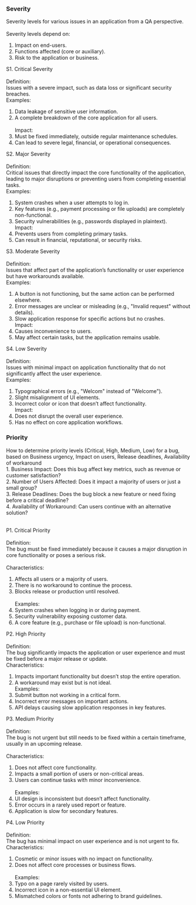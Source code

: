 <h3>Severity</h3>

Severity levels for various issues in an application from a QA perspective.<br>		
Severity levels depend on:		
1. Impact on end-users.		
2. Functions affected (core or auxiliary).		
3. Risk to the application or business.		
		
S1. Critical Severity<br>		
Definition:		
Issues with a severe impact, such as data loss or significant security breaches.		
Examples:		
1. Data leakage of sensitive user information.		
2. A complete breakdown of the core application for all users.	<br>	
Impact:		
1. Must be fixed immediately, outside regular maintenance schedules.		
2. Can lead to severe legal, financial, or operational consequences.		
		
			
S2. Major Severity<br>		
Definition:		
Critical issues that directly impact the core functionality of the application, leading to major disruptions or preventing users from completing essential tasks.		
Examples:		
1. System crashes when a user attempts to log in.		
2. Key features (e.g., payment processing or file uploads) are completely non-functional.		
3. Security vulnerabilities (e.g., passwords displayed in plaintext).		
Impact:		
1. Prevents users from completing primary tasks.		
2. Can result in financial, reputational, or security risks.		
		
	
S3. Moderate Severity	<br>	
Definition:		
Issues that affect part of the application’s functionality or user experience but have workarounds available.		
Examples:		
1. A button is not functioning, but the same action can be performed elsewhere.		
2. Error messages are unclear or misleading (e.g., "Invalid request" without details).		
3. Slow application response for specific actions but no crashes.		
Impact:		
1. Causes inconvenience to users.		
2. May affect certain tasks, but the application remains usable.		
		
		
		
S4. Low Severity	<br>	
Definition:		
Issues with minimal impact on application functionality that do not significantly affect the user experience.		
Examples:		
1. Typographical errors (e.g., "Welcom" instead of "Welcome").		
2. Slight misalignment of UI elements.		
3. Incorrect color or icon that doesn’t affect functionality.		
Impact:		
1. Does not disrupt the overall user experience.		
2. Has no effect on core application workflows.		


<h3>Priority</h3>
How to determine priority levels (Critical, High, Medium, Low) for a bug, based on Business urgency, Impact on users, Release deadlines, Availability of workaround		<br>			
1. Business Impact: Does this bug affect key metrics, such as revenue or customer satisfaction?			<br>
2. Number of Users Affected: Does it impact a majority of users or just a small group?			<br>
3. Release Deadlines: Does the bug block a new feature or need fixing before a critical deadline?		<br>	
4. Availability of Workaround: Can users continue with an alternative solution?			<br><br>
			
P1. Critical Priority				<br>		
Definition:			
The bug must be fixed immediately because it causes a major disruption in core functionality or poses a serious risk.		<br>	
Characteristics:			
1. Affects all users or a majority of users.			<br>
2. There is no workaround to continue the process.			<br>
3. Blocks release or production until resolved.		<br>	
Examples:			<br>
1. System crashes when logging in or during payment.		<br>	
2. Security vulnerability exposing customer data.		<br>	
3. A core feature (e.g., purchase or file upload) is non-functional.		<br>	
			
			
			
P2. High Priority				<br>	
Definition:			
The bug significantly impacts the application or user experience and must be fixed before a major release or update.			<br>
Characteristics:			
1. Impacts important functionality but doesn’t stop the entire operation.		<br>	
2. A workaround may exist but is not ideal.			<br>
Examples:			<br>
1. Submit button not working in a critical form.			<br>
2. Incorrect error messages on important actions.		<br>	
3. API delays causing slow application responses in key features.	<br>		
			
			
			
P3. Medium Priority				<br>	
Definition:			
The bug is not urgent but still needs to be fixed within a certain timeframe, usually in an upcoming release.		<br>	
Characteristics:			
1. Does not affect core functionality.			<br>
2. Impacts a small portion of users or non-critical areas.			<br>
3. Users can continue tasks with minor inconvenience.		<br>	
Examples:			<br>
1. UI design is inconsistent but doesn’t affect functionality.		<br>	
2. Error occurs in a rarely used report or feature.			<br>
3. Application is slow for secondary features.			<br>
			
			
			
P4. Low Priority				<br>	
Definition:			
The bug has minimal impact on user experience and is not urgent to fix.			<br>
Characteristics:			
1. Cosmetic or minor issues with no impact on functionality.	<br>		
2. Does not affect core processes or business flows.	<br>		
Examples:			<br>
1. Typo on a page rarely visited by users.	<br>		
2. Incorrect icon in a non-essential UI element.	<br>		
3. Mismatched colors or fonts not adhering to brand guidelines.	<br>		


